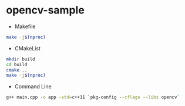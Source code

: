 # opencv-sample

- Makefile

```bash
make -j$(nproc)
```

- CMakeList

```bash
mkdir build
cd build
cmake ..
make -j$(nproc)
```

- Command Line

```bash
g++ main.cpp -o app -std=c++11 `pkg-config --cflags --libs opencv`
```
